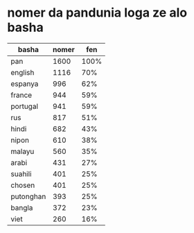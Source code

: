 # nomer da pandunia loga ze alo basha

| basha | nomer | fen |
|-------|-------|-----|
| pan | 1600 | 100% |
| english | 1116 | 70% |
| espanya | 996 | 62% |
| france | 944 | 59% |
| portugal | 941 | 59% |
| rus | 817 | 51% |
| hindi | 682 | 43% |
| nipon | 610 | 38% |
| malayu | 560 | 35% |
| arabi | 431 | 27% |
| suahili | 401 | 25% |
| chosen | 401 | 25% |
| putonghan | 393 | 25% |
| bangla | 372 | 23% |
| viet | 260 | 16% |
